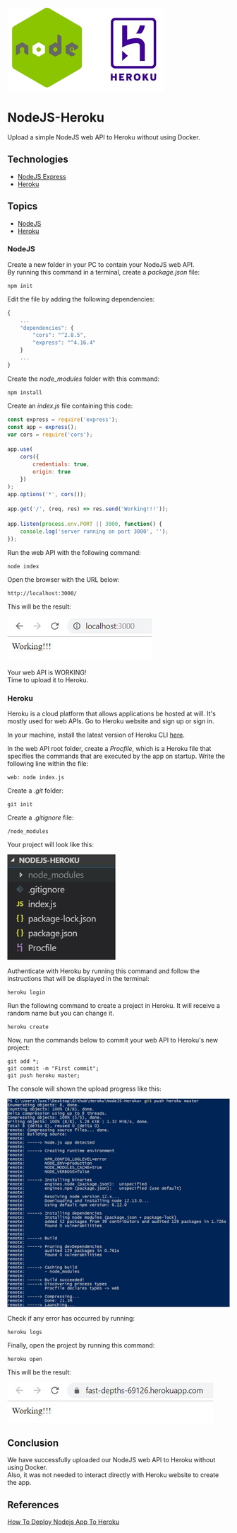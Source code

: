 ![titulo](/docs/titulo.JPG)

# NodeJS-Heroku

Upload a simple NodeJS web API to Heroku without using Docker.

## Technologies

- [NodeJS Express](https://expressjs.com/pt-br/)
- [Heroku](https://www.heroku.com/)

## Topics

- [NodeJS](#nodejs)
- [Heroku](#heroku)

### NodeJS

Create a new folder in your PC to contain your NodeJS web API.  
By running this command in a terminal, create a _package.json_ file:

```console
npm init
```

Edit the file by adding the following dependencies:

```js
{
	...
	"dependencies": {
		"cors": "^2.8.5",
		"express": "^4.16.4"
	}
	...
}
```

Create the _node_modules_ folder with this command:

```console
npm install
```

Create an _index.js_ file containing this code:

```js
const express = require('express');
const app = express();
var cors = require('cors');

app.use(
	cors({
		credentials: true,
		origin: true
	})
);
app.options('*', cors());

app.get('/', (req, res) => res.send('Working!!!'));

app.listen(process.env.PORT || 3000, function() {
	console.log('server running on port 3000', '');
});
```

Run the web API with the following command:

```console
node index
```

Open the browser with the URL below:

```
http://localhost:3000/
```

This will be the result:

![node01](/docs/node01.JPG)

Your web API is WORKING!  
Time to upload it to Heroku.

### Heroku

Heroku is a cloud platform that allows applications be hosted at will. It's mostly used for web APIs. Go to Heroku website and sign up or sign in.

In your machine, install the latest version of Heroku CLI [here](https://devcenter.heroku.com/articles/heroku-cli).

In the web API root folder, create a _Procfile_, which is a Heroku file that specifies the commands that are executed by the app on startup. Write the following line within the file:

```
web: node index.js
```

Create a _.git_ folder:

```console
git init
```

Create a _.gitignore_ file:

```
/node_modules
```

Your project will look like this:

![node02](/docs/node02.JPG)

Authenticate with Heroku by running this command and follow the instructions that will be displayed in the terminal:

```console
heroku login
```

Run the following command to create a project in Heroku. It will receive a random name but you can change it.

```console
heroku create
```

Now, run the commands below to commit your web API to Heroku's new project:

```console
git add *;
git commit -m "First commit";
git push heroku master;
```

The console will shown the upload progress like this:

![heroku01](/docs/heroku01.JPG)

Check if any error has occurred by running:

```console
heroku logs
```

Finally, open the project by running this command:

```console
heroku open
```

This will be the result:

![heroku02](/docs/heroku02.JPG)

## Conclusion

We have successfully uploaded our NodeJS web API to Heroku without using Docker.  
Also, it was not needed to interact directly with Heroku website to create the app.

## References

[How To Deploy Nodejs App To Heroku](https://appdividend.com/2018/04/14/how-to-deploy-nodejs-app-to-heroku/)
